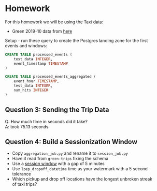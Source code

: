 # Homework

For this homework we will be using the Taxi data:
- Green 2019-10 data from [here](https://github.com/DataTalksClub/nyc-tlc-data/releases/download/green/green_tripdata_2019-10.csv.gz)


Setup - run these query to create the Postgres landing zone for the first events and windows:
```sql 
CREATE TABLE processed_events (
    test_data INTEGER,
    event_timestamp TIMESTAMP
)

CREATE TABLE processed_events_aggregated (
    event_hour TIMESTAMP,
    test_data INTEGER,
    num_hits INTEGER 
)
```

## Question 3: Sending the Trip Data

Q: How much time in seconds did it take?  
A: took 75.13 seconds

## Question 4: Build a Sessionization Window

* Copy `aggregation_job.py` and rename it to `session_job.py`
* Have it read from `green-trips` fixing the schema
* Use a [session window](https://nightlies.apache.org/flink/flink-docs-master/docs/dev/datastream/operators/windows/) with a gap of 5 minutes
* Use `lpep_dropoff_datetime` time as your watermark with a 5 second tolerance
* Which pickup and drop off locations have the longest unbroken streak of taxi trips?



